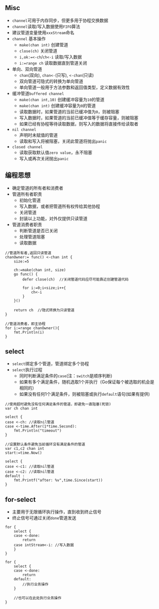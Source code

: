 ## Misc
- `channel`可用于内存同步，但更多用于协程交换数据
- `channel`读取/写入数据使用`FIFO`算法
- 建议管道变量使用`xxxStream`命名
- `channel` 基本操作
    - `make(chan int)` 创建管道
    - `close(ch)`      关闭管道
    - `i,ok:=<-ch`/`ch<-i` 读取/写入数据
    - `i:=range ch`        读取数据直到管道关闭
- 单向、双向管道
    - `chan`(双向), `chan<-`(只写), `<-chan`(只读)    
    - 双向管道可隐式的转换为单向管道
    - 单向管道一般用于方法参数和返回值类型，定义数据有效性
- 缓冲管道`buffered channel`
    - `make(chan int,10)` 创建缓冲容量为`10`的管道
    - `make(chan int)`    创建缓冲容量为`0`的管道
    - 读取数据时，如果管道的当前已缓冲值为`0`，则被阻塞
    - 写入数据时，如果管道的当前已缓冲值等于缓存容量，则被阻塞
    - 如果已经有协程等待读取数据，则写入的数据将直接传给读取者
- `nil channel`
    - 声明时未赋值的管道
    - 读取和写入将被阻塞，关闭此管道将抛出`panic`
- `closed channel`
    - 读取获取默认值`zero value`，永不阻塞
    - 写入或再次关闭抛出`panic`

## 编程思想
- 确定管道的所有者和消费者
- 管道所有者职责
    - 初始化管道
    - 写入数据，或者把管道所有权传给其他协程
    - 关闭管道
    - 封装以上功能，对外仅提供只读管道
- 管道消费者职责
    - 判断管道是否已关闭
    - 处理管道阻塞
    - 读取数据

```
//管道所有者,返回只读管道
chanOwner:= func() <-chan int {
	size:=5

	ch:=make(chan int, size)
	go func() {
		defer close(ch)  //关闭管道代码应尽可能靠近创建管道代码

		for i:=0;i<size;i++{
			ch<-i
		}
	}()

	return ch  //隐式转换为只读管道
}

//管道消费者，即主协程
for i:=range chanOwner(){
	fmt.Println(i)
}

```

## select
- `select`绑定多个管道，管道绑定多个协程
- `select`执行过程
    - 同时判断满足条件的`case`(注：`switch`是顺序判断)
    - 如果有多个满足条件，随机选取1个并执行（Go保证每个被选取的机会是相同的）
    - 如果没有任何1个满足条件，则被阻塞或执行`default`语句(如果有提供)
```
//使用超时避免没有任何满足条件的管道，即避免一直阻塞(死锁)
var ch chan int

select {
case <-ch: //读取nil管道
case <-time.After(1*time.Second):
	fmt.Println("timeout")
}

//设置默认条件避免当前循环没有满足条件的管道
var c1,c2 chan int
start:=time.Now()

select {
case <-c1: //读取nil管道
case <-c2: //读取nil管道
default :
	fmt.Printf("after: %v",time.Since(start))
}

```

## for-select
- 主要用于无限循环执行操作，直到收到终止信号
- 终止信号可通过关闭`done`管道发送
```
for {
    select {
    case <-done:
        return
    case intStream<-i: //写入数据     
    }
}

for {
    select {
    case <-done:
        return
    default: 
        //执行业务操作
    }
    
    //也可以在此处执行业务操作
}
```